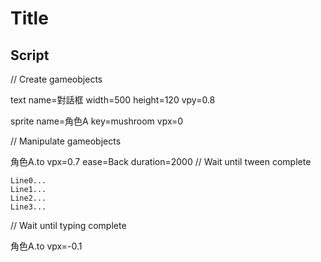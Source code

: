 # Title

## Script

// Create gameobjects

text
  name=對話框
  width=500
  height=120
  vpy=0.8

sprite
  name=角色A
  key=mushroom
  vpx=0


// Manipulate gameobjects

角色A.to
  vpx=0.7
  ease=Back
  duration=2000
// Wait until tween complete


```對話框,speed=100
Line0...
Line1...
Line2...
Line3...
```
// Wait until typing complete


角色A.to
  vpx=-0.1


